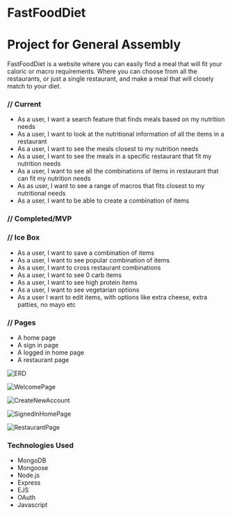 # FastFoodDiet
# Project for General Assembly

FastFoodDiet is a website where you can easily find a meal that will fit your caloric or macro requirements. Where you can choose from all the restaurants, or just a single restaurant, and make a meal that will closely match to your diet.

### // Current
* As a user, I want a search feature that finds meals based on my nutrition needs
* As a user, I want to look at the nutritional information of all the items in a restaurant
* As a user, I want to see the meals closest to my nutrition needs
* As a user, I want to see the meals in a specific restaurant that fit my nutrition needs
* As a user, I want to see all the combinations of items in restaurant that can fit my nutrition needs
* As as user, I want to see a range of macros that fits closest to my nutritional needs
* As a user, I want to be able to create a combination of items



### // Completed/MVP

### // Ice Box

* As a user, I want to save a combination of items
* As a user, I want to see popular combination of items
* As a user, I want to cross restaurant combinations
* As a user, I want to see 0 carb items
* As a user,  I want to see high protein items
* As a user, I want to see vegetarian options
* As a user I want to edit items, with options like extra cheese, extra patties, no mayo etc


### // Pages

* A home page
* A sign in page
* A logged in home page
* A restaurant page

![ERD](https://github.com/WahidSiddiqi/FastFoodDiet/assets/12146715/0c5f192f-fd48-4ce0-beb3-a38ce05b2a9d)


![WelcomePage](https://github.com/WahidSiddiqi/FastFoodDiet/assets/12146715/16a0460d-fd2d-48ed-aecb-d3534092c47d)


![CreateNewAccount](https://github.com/WahidSiddiqi/FastFoodDiet/assets/12146715/af537de3-ccb4-47a8-a572-8b79a671db5e)


![SignedInHomePage](https://github.com/WahidSiddiqi/FastFoodDiet/assets/12146715/8ebc0809-92d5-418e-9ffb-aff32868c608)


![RestaurantPage](https://github.com/WahidSiddiqi/FastFoodDiet/assets/12146715/eabd2412-cbd3-4ba3-9ea5-1efd19a8a7d7)

### Technologies Used

* MongoDB
* Mongoose
* Node.js
* Express
* EJS
* OAuth
* Javascript

